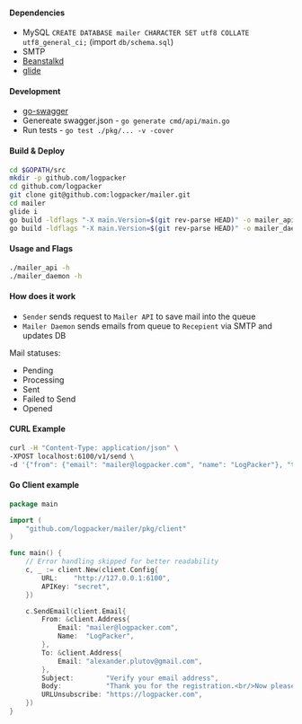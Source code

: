 #### Dependencies

 * MySQL `CREATE DATABASE mailer CHARACTER SET utf8 COLLATE utf8_general_ci;` (import `db/schema.sql`)
 * SMTP
 * [Beanstalkd](http://kr.github.io/beanstalkd/)
 * [glide](https://github.com/Masterminds/glide)

#### Development

 * [go-swagger](https://github.com/go-swagger/go-swagger)
 * Genereate swagger.json - `go generate cmd/api/main.go`
 * Run tests - `go test ./pkg/... -v -cover`

#### Build & Deploy

```bash
cd $GOPATH/src
mkdir -p github.com/logpacker
cd github.com/logpacker
git clone git@github.com:logpacker/mailer.git
cd mailer
glide i
go build -ldflags "-X main.Version=$(git rev-parse HEAD)" -o mailer_api cmd/api/main.go
go build -ldflags "-X main.Version=$(git rev-parse HEAD)" -o mailer_daemon cmd/daemon/main.go
```

#### Usage and Flags

```bash
./mailer_api -h
./mailer_daemon -h
```

#### How does it work

 * `Sender` sends request to `Mailer API` to save mail into the queue
 * `Mailer Daemon` sends emails from queue to `Recepient` via SMTP and updates DB

Mail statuses:

 * Pending
 * Processing
 * Sent
 * Failed to Send
 * Opened

#### CURL Example

```bash
curl -H "Content-Type: application/json" \
-XPOST localhost:6100/v1/send \
-d '{"from": {"email": "mailer@logpacker.com", "name": "LogPacker"}, "to": {"email": "alexander.plutov@gmail.com"}, "subject": "Verify your email address", "Body": "Thank you for the registration.<br/>Now please confirm it.", "url_unsubscribe": "https://logpacker.com"}'
```

#### Go Client example

```go
package main

import (
	"github.com/logpacker/mailer/pkg/client"
)

func main() {
	// Error handling skipped for better readability
	c, _ := client.New(client.Config{
		URL:    "http://127.0.0.1:6100",
		APIKey: "secret",
	})

	c.SendEmail(client.Email{
		From: &client.Address{
			Email: "mailer@logpacker.com",
			Name:  "LogPacker",
		},
		To: &client.Address{
			Email: "alexander.plutov@gmail.com",
		},
		Subject:        "Verify your email address",
		Body:           "Thank you for the registration.<br/>Now please confirm it.",
		URLUnsubscribe: "https://logpacker.com",
	})
}

```
